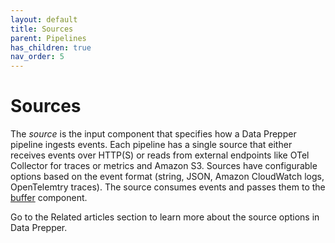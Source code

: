```yaml
---
layout: default
title: Sources
parent: Pipelines
has_children: true
nav_order: 5
---
```


# Sources

The _source_ is the input component that specifies how a Data Prepper pipeline ingests events. Each pipeline has a single source that either receives events over HTTP(S) or reads from external endpoints like OTel Collector for traces or metrics and Amazon S3. Sources have configurable options based on the event format (string, JSON, Amazon CloudWatch logs, OpenTelemtry traces). The source consumes events and passes them to the [buffer]({{site.url}}{{site.baseurl}}/data-prepper/pipelines/configuration/buffers/buffers/) component.

Go to the Related articles section to learn more about the source options in Data Prepper.
